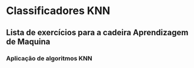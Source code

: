 # Classificadores KNN

## Lista de exercícios para a cadeira Aprendizagem de Maquina

### Aplicação de algoritmos KNN
